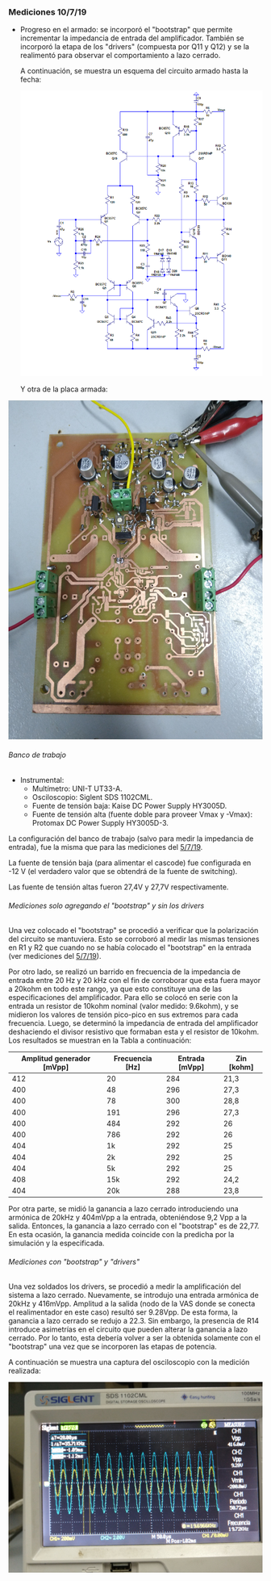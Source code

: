 ### Mediciones 10/7/19

- Progreso en el armado: se incorporó el "bootstrap" que permite incrementar la impedancia de entrada del amplificador. También se incorporó la etapa de los "drivers" (compuesta por Q11 y Q12) y se la realimentó para observar el comportamiento a lazo cerrado.

  A continuación, se muestra un esquema del circuito armado hasta la fecha:

  ![](fotos_mediciones_5_7_19/esquema_circuito_armado_10_7_19.png)

  Y otra de la placa armada:

![](fotos_mediciones_10_7_19/circuito_armado_10_7_19.jpg)

###### Banco de trabajo

- Instrumental:
  - Multímetro: UNI-T UT33-A.
  - Osciloscopio: Siglent SDS 1102CML.
  - Fuente de tensión baja: Kaise DC Power Supply HY3005D.
  - Fuente de tensión alta (fuente doble para proveer Vmax y -Vmax): Protomax DC Power Supply HY3005D-3.

La configuración del banco de trabajo (salvo para medir la impedancia de entrada), fue la misma que para las mediciones del [5/7/19](Mediciones_amplificador_5_7_19.md).

La fuente de tensión baja (para alimentar el cascode) fue configurada en -12 V (el verdadero valor que se obtendrá de la fuente de switching). 

Las fuente de tensión altas fueron 27,4V y 27,7V respectivamente.

###### Mediciones solo agregando el "bootstrap" y sin los drivers

Una vez colocado el "bootstrap" se procedió a verificar que la polarización del circuito se mantuviera. Esto se corroboró al medir las mismas tensiones en R1 y R2 que cuando no se había colocado el "bootstrap" en la entrada (ver mediciones del [5/7/19](Mediciones_amplificador_5_7_19.md)).

Por otro lado, se realizó un barrido en frecuencia de la impedancia de entrada entre 20 Hz y 20 kHz con el fin de corroborar que esta fuera mayor a 20kohm en todo este rango, ya que esto constituye una de las especificaciones del amplificador. Para ello se colocó en serie con la entrada un resistor de 10kohm nominal (valor medido: 9.6kohm), y se midieron los valores de tensión pico-pico en sus extremos para cada frecuencia. Luego, se determinó la impedancia de entrada del amplificador deshaciendo el divisor resistivo que formaban esta y el resistor de 10kohm.  Los resultados se muestran en la Tabla a continuación:

| Amplitud generador [mVpp] | Frecuencia [Hz] | Entrada [mVpp] | Zin [kohm] |
| ------------------------- | --------------- | -------------- | ---------- |
| 412                       | 20              | 284            | 21,3       |
| 400                       | 48              | 296            | 27,3       |
| 400                       | 78              | 300            | 28,8       |
| 400                       | 191             | 296            | 27,3       |
| 400                       | 484             | 292            | 26         |
| 400                       | 786             | 292            | 26         |
| 404                       | 1k              | 292            | 25         |
| 404                       | 2k              | 292            | 25         |
| 404                       | 5k              | 292            | 25         |
| 408                       | 15k             | 292            | 24,2       |
| 404                       | 20k             | 288            | 23,8       |

Por otra parte, se midió la ganancia a lazo cerrado introduciendo una armónica de 20kHz y 404mVpp a la entrada, obteniéndose 9,2 Vpp a la salida. Entonces, la ganancia a lazo cerrado con el "bootstrap" es de 22,77. En esta ocasión, la ganancia medida coincide con la predicha por la simulación y la especificada.

###### Mediciones con "bootstrap" y "drivers"

Una vez soldados los drivers, se procedió a medir la amplificación del sistema a lazo cerrado. Nuevamente, se introdujo una entrada armónica de 20kHz y 416mVpp. Amplitud a la salida (nodo de la VAS donde se conecta el realimentador en este caso) resultó ser 9.28Vpp. De esta forma, la ganancia a lazo cerrado se redujo a 22.3. Sin embargo, la presencia de R14 introduce asimetrías en el circuito que pueden alterar la ganancia a lazo cerrado. Por lo tanto, esta debería volver a ser la obtenida solamente con el "bootstrap" una vez que se incorporen las etapas de potencia. 

A continuación se muestra una captura del osciloscopio con la medición realizada:

![](fotos_mediciones_10_7_19/ganancia_lazo_cerrado_con_drivers_10_7_19.jpg)